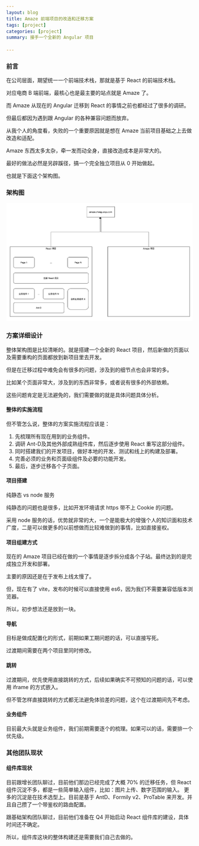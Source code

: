 ```yaml
---
layout: blog
title: Amaze 前端项目的改造和迁移方案
tags: [project]
categories: [project]
summary: 接手一个全新的 Angular 项目

---
```


### 前言

在公司层面，期望统一一个前端技术栈，那就是基于 React 的前端技术栈。

对应电商 B 端前端，最核心也是最主要的站点就是 Amaze 了。

而 Amaze 从现在的 Angular 迁移到 React 的事情之前也都经过了很多的调研。

但最后都因为遇到跟 Angular 的各种兼容问题而放弃。



从我个人的角度看，失败的一个重要原因就是想在 Amaze 当前项目基础之上去做改造和适配。

Amaze 东西太多太杂，牵一发而动全身，直接改造成本是非常大的。

最好的做法必然是另辟蹊径，搞一个完全独立项目从 0 开始做起。



也就是下面这个架构图。

### 架构图

![迁移架构图](/static/img/amaze-migrate.png)

### 方案详细设计

整体架构图是比较清晰的。就是搭建一个全新的 React 项目，然后新做的页面以及需要重构的页面都放到新项目里去开发。



但是在迁移过程中难免会有很多的问题，涉及到的细节点也会非常的多。

比如某个页面非常大，涉及到的东西非常多，或者说有很多的外部依赖。



这些问题肯定是无法避免的，我们需要做的就是具体问题具体分析。

#### 整体的实施流程

但不管怎么说，整体的方案实施流程应该是：

1. 先梳理所有现在用到的业务组件。
2. 调研 Ant-D及其他外部成熟组件库，然后逐步使用 React 重写这部分组件。
3. 同时搭建我们的开发项目，做好本地的开发、测试和线上的构建及部署。
4. 完善必须的业务和页面级组件及必要的功能开发。
5. 最后，逐步迁移各个子页面。

#### 项目搭建
纯静态 vs node 服务

纯静态的问题也是很多，比如开发环境请求 https 带不上 Cookie 的问题。

采用 node 服务的话，优势就非常的大，一个是能极大的增强个人的知识面和技术广度，二是可以做更多的以前想做而比较难做到的事情，比如直接鉴权。

#### 项目组建方式
现在的 Amaze 项目已经在做的一个事情是逐步拆分成各个子站。最终达到的是完成独立开发和部署。

主要的原因还是在于发布上线太慢了。

但，现在有了 vite，发布的时候可以直接使用 es6，因为我们不需要兼容低版本浏览器。

所以，初步想法还是放到一块。

#### 导航
目标是做成配置化的形式，前期如果工期问题的话，可以直接写死。

过渡期间需要在两个项目里同时修改。

#### 跳转
过渡期间，优先使用直接跳转的方式，后续如果确实不可预知的问题的话，可以使用 iframe 的方式嵌入。

但不管怎样直接跳转的方式都无法避免体验差的问题，这个在过渡期间先不考虑。

#### 业务组件
目前最大头就是业务组件，我们前期需要逐个的梳理。如果可以的话，需要排一个优先级。

### 其他团队现状
#### 组件库现状
目前跟增长团队聊过，目前他们那边已经完成了大概 70% 的迁移任务，但 React 组件沉淀不多，都是一些简单输入组件，比如：图片上传、数字范围的输入。
更多的沉淀是在技术选型上。目前是基于 AntD、Formily v2、ProTable 来开发。并且自己攒了一个带鉴权的路由配置。



跟基础架构团队聊过，目前他们准备在 Q4 开始启动 React 组件库的建设，具体时间还不确定。



所以，组件库这块的整体构建还是需要我们自己去做的。

